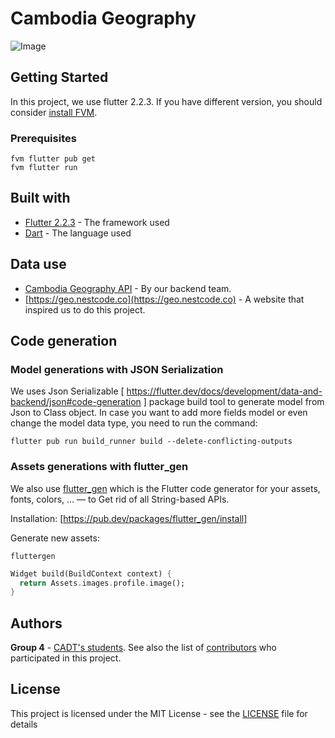# Cambodia Geography

![Image](https://user-images.githubusercontent.com/29684683/127860708-a0047a41-5add-469c-a6c3-853dbd22e8e8.png)

## Getting Started

In this project, we use flutter 2.2.3. If you have different version, you should consider [install FVM](https://soksereyphon8.medium.com/flutter-version-management-3c318c4ff97d).

### Prerequisites

```
fvm flutter pub get
fvm flutter run
```
## Built with

* [Flutter 2.2.3](https://flutter.dev) - The framework used
* [Dart](https://dart.dev/) - The language used

## Data use
* [Cambodia Geography API](https://github.com/CSG6Project1/cambodia_geography_api) - By our backend team.
* [https://geo.nestcode.co](https://geo.nestcode.co) - A website that inspired us to do this project.

## Code generation 
### Model generations with JSON Serialization
We uses Json Serializable [ https://flutter.dev/docs/development/data-and-backend/json#code-generation ] package build tool to generate model from Json to Class object. In case you want to add more fields model or even change the model data type, you need to run the command:
```
flutter pub run build_runner build --delete-conflicting-outputs
```

### Assets generations with flutter_gen
We also use [flutter_gen](https://pub.dev/packages/flutter_gen) which is the Flutter code generator for your assets, fonts, colors, … — to Get rid of all String-based APIs.

Installation: [https://pub.dev/packages/flutter_gen/install]

Generate new assets:
```
fluttergen
```

```dart
Widget build(BuildContext context) {
  return Assets.images.profile.image();
}
```


## Authors

**Group 4** - [CADT's students](http://www.cadt.edu.kh/).
See also the list of [contributors](https://github.com/CSG6Project1/cambodia_geography_mobile/contributors) who participated in this project.

## License

This project is licensed under the MIT License - see the [LICENSE](LICENSE) file for details
